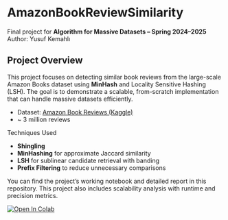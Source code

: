# AmazonBookReviewSimilarity

Final project for **Algorithm for Massive Datasets – Spring 2024–2025**  
Author: Yusuf Kemahlı

## Project Overview

This project focuses on detecting similar book reviews from the large-scale Amazon Books dataset using **MinHash** and Locality Sensitive Hashing (LSH). The goal is to demonstrate a scalable, from-scratch implementation that can handle massive datasets efficiently.

- Dataset: [Amazon Book Reviews (Kaggle)](https://www.kaggle.com/datasets/mohamedbakhet/amazon-books-reviews)
- ~ 3 million reviews

Techniques Used

- **Shingling**
- **MinHashing** for approximate Jaccard similarity
- **LSH** for sublinear candidate retrieval with banding
- **Prefix Filtering** to reduce unnecessary comparisons


You can find the project’s working notebook and detailed report in this repository.
This project also includes scalability analysis with runtime and precision metrics.

[![Open In Colab](https://colab.research.google.com/assets/colab-badge.svg)](https://colab.research.google.com/github/kemahlitos/AmazonBookReviewSimilarity/blob/main/massive_datasets.ipynb)



